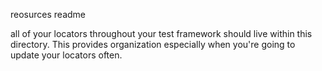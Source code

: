reosurces readme

all of your locators throughout your test framework should live within this directory.
This provides organization especially when you're going to update your locators often.
